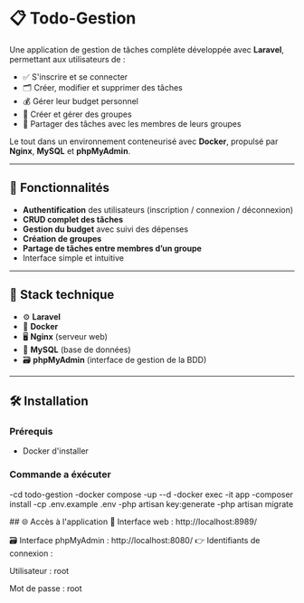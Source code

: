 # 📋 Todo-Gestion 
Une application de gestion de tâches complète développée avec **Laravel**, permettant aux utilisateurs de :

- ✅ S'inscrire et se connecter
- 🗂️ Créer, modifier et supprimer des tâches
- 💰 Gérer leur budget personnel
- 👥 Créer et gérer des groupes
- 🔄 Partager des tâches avec les membres de leurs groupes

Le tout dans un environnement conteneurisé avec **Docker**, propulsé par **Nginx**, **MySQL** et **phpMyAdmin**.

---

## 🚀 Fonctionnalités

- **Authentification** des utilisateurs (inscription / connexion / déconnexion)
- **CRUD complet des tâches**
- **Gestion du budget** avec suivi des dépenses
- **Création de groupes**
- **Partage de tâches entre membres d’un groupe**
- Interface simple et intuitive

---

## 🧰 Stack technique

- ⚙️ **Laravel**
- 🐳 **Docker**
- 🖥️ **Nginx** (serveur web)
- 🐬 **MySQL** (base de données)
- 🗃️ **phpMyAdmin** (interface de gestion de la BDD)

---

## 🛠️ Installation

### Prérequis

- Docker d'installer 

### Commande a éxécuter 

-cd todo-gestion
-docker compose -up --d
-docker exec -it app
-composer install 
-cp .env.example .env 
-php artisan key:generate
-php artisan migrate 

## 🌐 Accès à l'application
🔗 Interface web : http://localhost:8989/

🗃️ Interface phpMyAdmin : http://localhost:8080/
👉 Identifiants de connexion :

Utilisateur : root

Mot de passe : root

